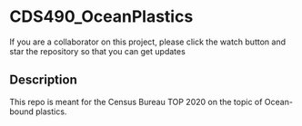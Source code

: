 # CDS490_OceanPlastics
If you are a collaborator on this project, please click the watch button and star the repository so that you can get updates

## Description
This repo is meant for the Census Bureau TOP 2020 on the topic of Ocean-bound plastics.
